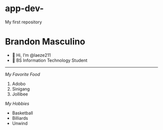 # app-dev-
My first repository 
# Brandon Masculino

- 👋 Hi, I’m @laeze211
- 👀 BS Information Technology Student
  
---------------------
*My Favorite Food*
1. Adobo
2. Sinigang
3. Jollibee

*My Hobbies*
- Basketball
- Billiards
- Unwind
